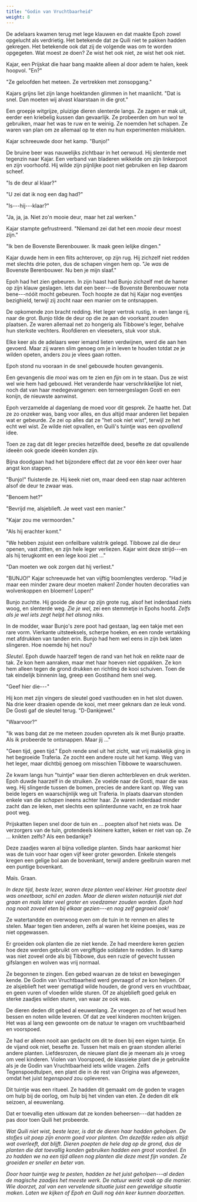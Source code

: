 ```yaml
---
title: "Godin van Vruchtbaarheid"
weight: 8
---
```


De adelaars kwamen terug met lege klauwen en dat maakte Epoh zowel opgelucht als verdrietig. Het betekende dat ze Quili niet te pakken hadden gekregen. Het betekende ook dat zij de volgende was om te worden opgegeten. Wat moest ze doen? Ze wist het ook niet, ze wist het ook niet.

Kajar, een Prijskat die haar bang maakte alleen al door adem te halen, keek hoopvol. "En?"

"Ze geloofden het meteen. Ze vertrekken met zonsopgang."

Kajars grijns liet zijn lange hoektanden glimmen in het maanlicht. "Dat is snel. Dan moeten wij alvast klaarstaan in die grot."

Een groepje witgrijze, pluizige dieren slenterde langs. Ze zagen er mak uit, eerder een kriebelig kussen dan gevaarlijk. Ze probeerden om hun wol te gebruiken, maar het was te ruw en te weinig. Ze noemden het schapen. Ze waren van plan om ze allemaal op te eten nu hun experimenten mislukten.

Kajar schreeuwde door het kamp. "Bunjo!"

De bruine beer was nauwelijks zichtbaar in het oerwoud. Hij slenterde met tegenzin naar Kajar. Een verband van bladeren wikkelde om zijn linkerpoot en zijn voorhoofd. Hij wilde zijn pijnlijke poot niet gebruiken en liep daarom scheef.

"Is de deur al klaar?"

"U zei dat ik nog een dag had?"

"Is---hij---klaar?"

"Ja, ja, ja. Niet zo'n mooie deur, maar het zal werken."

Kajar stampte gefrustreerd. "Niemand zei dat het een _mooie_ deur moest zijn."

"Ik ben de Bovenste Berenbouwer. Ik maak geen lelijke dingen."

Kajar duwde hem in een flits achterover, op zijn rug. Hij zichzelf niet redden met slechts drie poten, dus de schapen vingen hem op. "Je _was_ de Bovenste Berenbouwer. Nu ben je mijn slaaf."

Epoh had het zien gebeuren. In zijn haast had Bunjo zichzelf met de hamer op zijn klauw geslagen. Iets dat een beer---de Bovenste Berenbouwer nota bene---nóóit mocht gebeuren. Toch hoopte ze dat hij Kajar nog eventjes bezighield, terwijl zij zocht naar een manier om te ontsnappen.

De opkomende zon bracht redding. Het leger vertrok rustig, in een lange rij, naar de grot. Bunjo tilde de deur op die ze aan de voorkant zouden plaatsen. Ze waren allemaal net zo hongerig als Tibbowe's leger, behalve hun sterkste vechters. Roofdieren en vleeseters, stuk voor stuk. 

Elke keer als de adelaars weer iemand lieten verdwijnen, werd die aan hen gevoerd. Maar zij waren slim genoeg om je in leven te houden totdat ze je wilden opeten, anders zou je vlees gaan rotten. 

Epoh stond nu vooraan in de snel gebouwde houten gevangenis. 

Een gevangenis die _mooi_ was om te zien en _fijn_ om in te staan. Dus ze wist wel wie hem had gebouwd. Het veranderde haar verschrikkelijke lot niet, noch dat van haar medegevangenen: een terneergeslagen Gosti en een konijn, de nieuwste aanwinst.

Epoh verzamelde al dagenlang de moed voor dit gesprek. Ze haatte het. Dat ze zo onzeker was, bang voor alles, en dus altijd maar anderen liet bepalen wat er gebeurde. Ze zei op alles dat ze "het ook niet wist", terwijl ze het echt wel wist. Ze wilde niet opvallen, en Quili's tuintje was een _opvallend_ idee. 

Toen ze zag dat dit leger precies hetzelfde deed, besefte ze dat opvallende ideeën ook goede ideeën konden zijn.

Bijna doodgaan had het bijzondere effect dat ze voor één keer over haar angst kon stappen.

"Bunjo!" fluisterde ze. Hij keek niet om, maar deed een stap naar achteren alsof de deur te zwaar was.

"Benoem het?"

"Bevrijd me, alsjeblieft. Je weet vast een manier."

"Kajar zou me vermoorden."

"Als hij erachter komt."

"We hebben zojuist een onfeilbare valstrik gelegd. Tibbowe zal die deur openen, vast zitten, en zijn hele leger verliezen. Kajar wint deze strijd---en als hij terugkomt en een lege kooi ziet ..."

"Dan moeten we ook zorgen dat hij verliest."

"BUNJO!" Kajar schreeuwde het van vijftig boomlengtes verderop. "Had je maar een minder zware deur moeten maken! Zonder houten decoraties van wolvenkoppen en bloemen! Lopen!"

Bunjo zuchtte. Hij gooide de deur op zijn grote rug, alsof het inderdaad niets woog, en slenterde weg. _Zie je wel,_ zei een stemmetje in Epohs hoofd. _Zelfs als je wel iets zegt helpt het alsnog niks._

In de modder, waar Bunjo's zere poot had gestaan, lag een takje met een rare vorm. Vierkante uitsteeksels, scherpe hoeken, en een ronde vertakking met afdrukken van tanden erin. Bunjo had hem wel eens in zijn bek laten slingeren. Hoe noemde hij het nou?

_Sleutel_. Epoh duwde haarzelf tegen de rand van het hok en reikte naar de tak. Ze kon hem aanraken, maar met haar hoeven niet oppakken. Ze kon hem alleen tegen de grond drukken en richting de kooi schuiven. Toen de tak eindelijk binnenin lag, greep een Gostihand hem snel weg.

"Geef hier die---"

Hij kon met zijn vingers de sleutel goed vasthouden en in het slot duwen. Na drie keer draaien opende de kooi, met meer geknars dan ze leuk vond. De Gosti gaf de sleutel terug. "D-Dankjewel."

"Waarvoor?"

"Ik was bang dat ze me meteen zouden opvreten als ik met Bunjo praatte. Als ik probeerde te ontsnappen. Maar jij ..."

"Geen tijd, geen tijd." Epoh rende snel uit het zicht, wat vrij makkelijk ging in het begroeide Traferia. Ze zocht een andere route uit het kamp. Weg van het leger, maar dichtbij genoeg om misschien Tibbowe te waarschuwen. 

Ze kwam langs hun "tuintje" waar tien dieren achterbleven en druk werkten. Epoh duwde haarzelf in de struiken. Ze voelde naar de Gosti, maar die was weg. Hij slingerde tussen de bomen, precies de andere kant op. Weg van beide legers en waarschijnlijk weg uit Traferia. In plaats daarvan stonden enkele van die _schapen_ ineens achter haar. Ze waren inderdaad minder zacht dan ze leken, met slechts een splinterdunne vacht, en ze trok haar poot weg.

Prijskatten liepen snel door de tuin en ... poepten alsof het niets was. De verzorgers van de tuin, grotendeels kleinere katten, keken er niet van op. Ze ... knikten zelfs? Als een bedankje?

Deze zaadjes waren al bijna volledige planten. Sinds haar aankomst hier was de tuin voor haar ogen vijf keer groter geworden. Enkele stengels kregen een gelige bol aan de bovenkant, terwijl andere geelbruin waren met een puntige bovenkant. 

Maïs. Graan. 

_In deze tijd, beste lezer, waren deze planten veel kleiner. Het grootste deel was oneetbaar, schil en zaden. Maar de dieren wisten natuurlijk niet dat graan en maïs later veel groter en voedzamer zouden worden. Epoh had nog nooit zoveel eten bij elkaar gezien---en nog zelf gegroeid ook!_

Ze watertandde en overwoog even om de tuin in te rennen en alles te stelen. Maar tegen tien anderen, zelfs al waren het kleine poesjes, was ze niet opgewassen. 

Er groeiden ook planten die ze niet kende. Ze had meerdere keren gezien hoe deze werden gebruikt om vergiftigde soldaten te redden. In dit kamp was niet zoveel orde als bij Tibbowe, dus een ruzie of gevecht tussen gifslangen en wolven was vrij normaal.

Ze begonnen te zingen. Een gebed waarvan ze de tekst en bewegingen kende. De Godin van Vruchtbaarheid werd gevraagd of ze kon helpen. Of ze alsjeblieft het weer gematigd wilde houden, de grond vers en vruchtbaar, en geen vuren of vloeden wilde sturen. Of ze alsjeblieft goed geluk en sterke zaadjes wilden sturen, van waar ze ook was.

De dieren deden dit gebed al eeuwenlang. Ze vroegen zo of het woud hen bessen en noten wilde leveren. Of dat ze veel kinderen mochten krijgen. Het was al lang een gewoonte om de natuur te vragen om vruchtbaarheid en voorspoed.

Ze had er alleen nooit aan gedacht om dit te doen bij een eigen tuintje. En de vijand ook niet, besefte ze. Tussen het maïs en graan stonden allerlei andere planten. Liefdesrozen, de nieuwe plant die je meenam als je vroeg om veel kinderen. Violen van Voorspoed, de klassieke plant die je gebruikte als je de Godin van Vruchtbaarheid iets wilde vragen. Zelfs Tegenspoedtulpen, een plant die in de rest van Origina was afgewezen, omdat het juist _tegenspoed_ zou opleveren.

Dit tuintje was een ritueel. Ze hadden dit gemaakt om de goden te vragen om hulp bij de oorlog, om hulp bij het vinden van eten. Ze deden dit elk seizoen, al eeuwenlang. 

Dat er toevallig eten uitkwam dat ze konden beheersen---dat hadden ze pas door toen Quili het probeerde.

_Wat Quili niet wist, beste lezer, is dat de dieren haar hadden geholpen. De stofjes uit poep zijn enorm goed voor planten. Om dezelfde reden als altijd: wat overleeft, dat blijft. Dieren poepten de hele dag op de grond, dus de planten die dat toevallig konden gebruiken hadden een groot voordeel. En zo hadden we na een tijd alleen nog planten die deze mest fijn vonden. Ze groeiden er sneller en beter van._

_Door haar tuintje weg te pesten, hadden ze het juist geholpen---al deden de magische zaadjes het meeste werk. De natuur werkt vaak op die manier. Wie doorzet, zal van een vervelende situatie juist een geweldige situatie maken. Laten we kijken of Epoh en Quili nog één keer kunnen doorzetten._